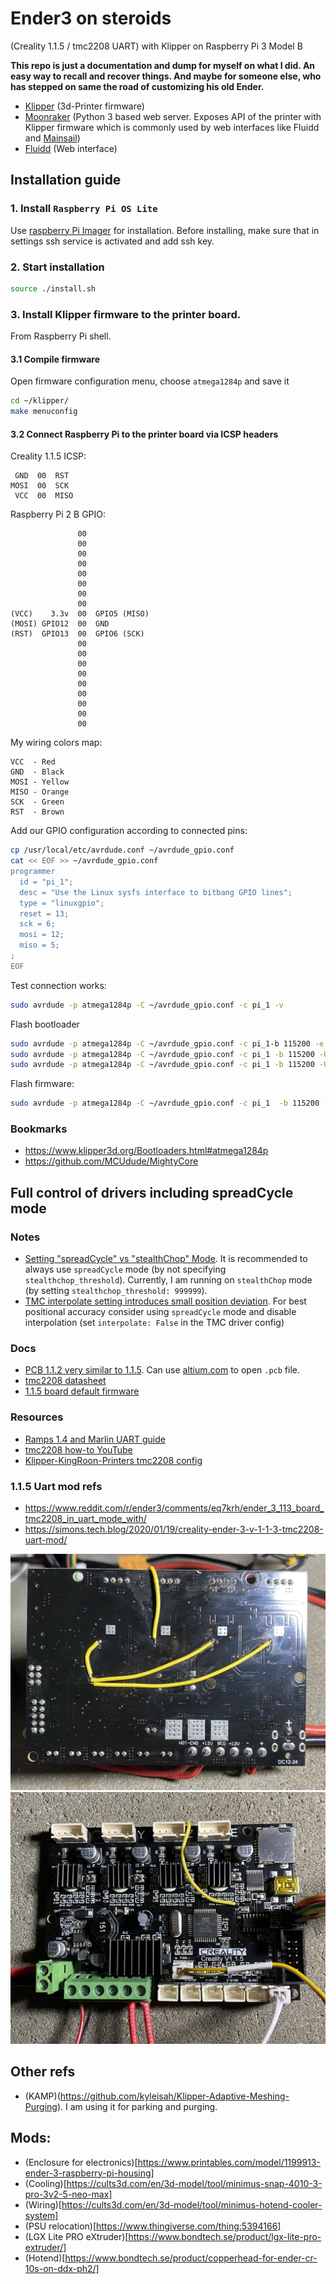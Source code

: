 # Ender3 on steroids
(Creality 1.1.5 / tmc2208 UART) with Klipper on Raspberry Pi 3 Model B

**This repo is just a documentation and dump for myself on what I did. An easy way to recall and recover things. And maybe for someone else, who has stepped on same the road of customizing his old Ender.**

- [Klipper](https://github.com/Klipper3d/klipper) (3d-Printer firmware)
- [Moonraker](https://github.com/Arksine/moonraker) (Python 3 based web server. Exposes API of the printer with Klipper firmware which is commonly used by web interfaces like Fluidd and [Mainsail](https://github.com/mainsail-crew/mainsail))
- [Fluidd](https://github.com/fluidd-core/fluidd) (Web interface)

## Installation guide

### 1. Install `Raspberry Pi OS Lite`
Use [raspberry Pi Imager](https://www.raspberrypi.com/software/) for installation.
Before installing, make sure that in settings ssh service is activated and add ssh key. 

### 2. Start installation
```bash
source ./install.sh
```

### 3. Install Klipper firmware to the printer board.
From Raspberry Pi shell.

#### 3.1 Compile firmware
Open firmware configuration menu, choose `atmega1284p` and save it
```bash
cd ~/klipper/
make menuconfig
```

#### 3.2 Connect Raspberry Pi to the printer board via ICSP headers
Creality 1.1.5 ICSP:
```
 GND  00  RST
MOSI  00  SCK
 VCC  00  MISO
```
Raspberry Pi 2 B GPIO:
```
               00
               00
               00
               00 
               00
               00
               00
               00
(VCC)    3.3v  00  GPIO5 (MISO)
(MOSI) GPIO12  00  GND
(RST)  GPIO13  00  GPIO6 (SCK)
               00
               00
               00
               00
               00
               00
               00
               00
               00
```
My wiring colors map:
```
VCC  - Red
GND  - Black
MOSI - Yellow
MISO - Orange
SCK  - Green
RST  - Brown
```

Add our GPIO configuration according to connected pins:
```bash
cp /usr/local/etc/avrdude.conf ~/avrdude_gpio.conf
cat << EOF >> ~/avrdude_gpio.conf
programmer
  id = "pi_1";
  desc = "Use the Linux sysfs interface to bitbang GPIO lines";
  type = "linuxgpio";
  reset = 13;
  sck = 6;
  mosi = 12;
  miso = 5;
;
EOF
```
Test connection works:
```bash
sudo avrdude -p atmega1284p -C ~/avrdude_gpio.conf -c pi_1 -v
```
Flash bootloader
```bash
sudo avrdude -p atmega1284p -C ~/avrdude_gpio.conf -c pi_1-b 115200 -e -u -U lock:w:0x3F:m -U efuse:w:0xFD:m -U hfuse:w:0xDE:m -U lfuse:w:0xFF:m
sudo avrdude -p atmega1284p -C ~/avrdude_gpio.conf -c pi_1 -b 115200 -U flash:w:optiboot_atmega1284p.hex
sudo avrdude -p atmega1284p -C ~/avrdude_gpio.conf -c pi_1 -b 115200 -U lock:w:0x0F:m
```
Flash firmware:
```bash
sudo avrdude -p atmega1284p -C ~/avrdude_gpio.conf -c pi_1  -b 115200 -D -U flash:w:klipper/out/klipper.elf.hex:i
```

### Bookmarks
- https://www.klipper3d.org/Bootloaders.html#atmega1284p
- https://github.com/MCUdude/MightyCore

## Full control of drivers including spreadCycle mode

### Notes
- [Setting "spreadCycle" vs "stealthChop" Mode](https://www.klipper3d.org/TMC_Drivers.html#setting-spreadcycle-vs-stealthchop-mode).
It is recommended to always use `spreadCycle` mode (by not specifying `stealthchop_threshold`). Currently, I am running on `stealthChop` mode (by setting `stealthchop_threshold: 999999`).
- [TMC interpolate setting introduces small position deviation](https://www.klipper3d.org/TMC_Drivers.html#tmc-interpolate-setting-introduces-small-position-deviation). For best positional accuracy consider using `spreadCycle` mode and disable interpolation (set `interpolate: False` in the TMC driver config)

### Docs
- [PCB 1.1.2 very similar to 1.1.5](./docs/printer/Ender-3-pcb1.1.2-alsmost-the-same-1.1.5.PCB). Can use [altium.com](https://www.altium.com/viewer/) to open `.pcb` file.
- [tmc2208 datasheet](./docs/tmc2208/TMC2202_TMC2208_TMC2224_datasheet_rev1.14.pdf)
- [1.1.5 board default firmware](./docs/printer/1.1.5-silent-mainboard-8bit-default-firmware.zip)

### Resources
- [Ramps 1.4 and Marlin UART guide](https://www.instructables.com/UART-This-Serial-Control-of-Stepper-Motors-With-th/)
- [tmc2208 how-to YouTube](https://www.youtube.com/watch?v=lNS6_cXNN_o)
- [Klipper-KingRoon-Printers tmc2208 config](https://github.com/nehilo/Klipper-KingRoon-Printers/blob/main/KP5L_Configuration/printer.cfg)

### 1.1.5 Uart mod refs
- https://www.reddit.com/r/ender3/comments/eq7krh/ender_3_113_board_tmc2208_in_uart_mode_with/
- https://simons.tech.blog/2020/01/19/creality-ender-3-v-1-1-3-tmc2208-uart-mod/

![1.1.5-back.jpeg](docs/printer/1.1.5-back.jpeg)
![1.1.5-front.jpeg](docs/printer/1.1.5-front.jpeg)

## Other refs
- (KAMP)(https://github.com/kyleisah/Klipper-Adaptive-Meshing-Purging). I am using it for parking and purging.

## Mods:
- (Enclosure for electronics)[https://www.printables.com/model/1199913-ender-3-raspberry-pi-housing]
- (Cooling)[https://cults3d.com/en/3d-model/tool/minimus-snap-4010-3-pro-3v2-5-neo-max]
- (Wiring)[https://cults3d.com/en/3d-model/tool/minimus-hotend-cooler-system]
- (PSU relocation)[https://www.thingiverse.com/thing:5394166]
- (LGX Lite PRO eXtruder)[https://www.bondtech.se/product/lgx-lite-pro-extruder/]
- (Hotend)[https://www.bondtech.se/product/copperhead-for-ender-cr-10s-on-ddx-ph2/]
